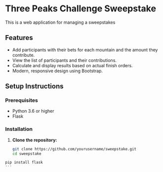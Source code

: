# Three Peaks Challenge Sweepstake

This is a web application for managing a sweepstakes

## Features

- Add participants with their bets for each mountain and the amount they contribute.
- View the list of participants and their contributions.
- Calculate and display results based on actual finish orders.
- Modern, responsive design using Bootstrap.

## Setup Instructions

### Prerequisites

- Python 3.6 or higher
- Flask

### Installation

1. **Clone the repository:**
   ```sh
   git clone https://github.com/yourusername/sweepstake.git
   cd sweepstake

```sh
pip install flask
'''
